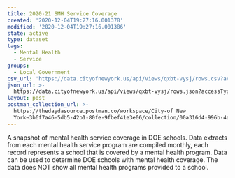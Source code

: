```yaml
---
title: 2020-21 SMH Service Coverage
created: '2020-12-04T19:27:16.001378'
modified: '2020-12-04T19:27:16.001386'
state: active
type: dataset
tags:
  - Mental Health
  - Service
groups:
  - Local Government
csv_url: 'https://data.cityofnewyork.us/api/views/qxbt-vysj/rows.csv?accessType=DOWNLOAD'
json_url: >-
  https://data.cityofnewyork.us/api/views/qxbt-vysj/rows.json?accessType=DOWNLOAD
layout: post
postman_collection_url: >-
  https://thedaydasource.postman.co/workspace/City-of New
  York~3b6f7a46-5db5-42b1-80fe-9fbef41e3e06/collection/00a316d4-996b-4a79-9512-a2bc83eb1eba
---
```

A snapshot of mental health service coverage in DOE schools.  Data extracts from each mental health service program are compiled monthly, each record represents a school that is covered by a mental health program. Data can be used to determine DOE schools with mental health coverage.  The data does NOT show all mental health programs provided to a school.
